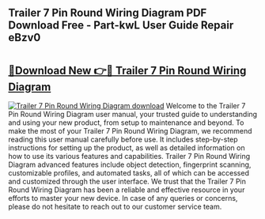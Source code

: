 ## Trailer 7 Pin Round Wiring Diagram PDF Download Free - Part-kwL User Guide Repair eBzv0

# <h2><a href="http://dfpblr.blite.top/?on=Trailer+7+Pin+Round+Wiring+Diagram">🔗Download New 👉🔴 Trailer 7 Pin Round Wiring Diagram</a></h2>

[![Trailer 7 Pin Round Wiring Diagram download](https://i.imgur.com/lujVjoI.png)](http://dfpblr.blite.top/?on=Trailer+7+Pin+Round+Wiring+Diagram)
Welcome to the Trailer 7 Pin Round Wiring Diagram user manual, your trusted guide to understanding and using your new product, from setup to maintenance and beyond. To make the most of your Trailer 7 Pin Round Wiring Diagram, we recommend reading this user manual carefully before use. It includes step-by-step instructions for setting up the product, as well as detailed information on how to use its various features and capabilities. Trailer 7 Pin Round Wiring Diagram advanced features include object detection, fingerprint scanning, customizable profiles, and automated tasks, all of which can be accessed and customized through the user interface. We trust that the Trailer 7 Pin Round Wiring Diagram has been a reliable and effective resource in your efforts to master your new device. In case of any queries or concerns, please do not hesitate to reach out to our customer service team.
